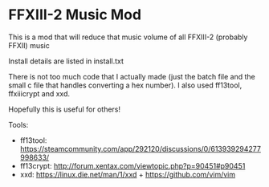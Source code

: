 # FFXIII-2 Music Mod
This is a mod that will reduce that music volume of all FFXIII-2 (probably FFXII) music

Install details are listed in install.txt

There is not too much code that I actually made (just the batch file and the small c file that handles converting a hex number). I also used ff13tool, ffxiiicrypt and xxd.

Hopefully this is useful for others!


Tools:
- ff13tool: https://steamcommunity.com/app/292120/discussions/0/613939294277998633/
- ff13crypt: http://forum.xentax.com/viewtopic.php?p=90451#p90451
- xxd: https://linux.die.net/man/1/xxd  +  https://github.com/vim/vim

